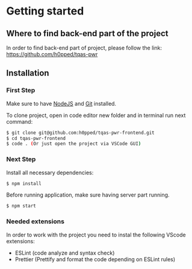 # Getting started

## Where to find back-end part of the project 

In order to find back-end part of project, please follow the link: https://github.com/h0pped/tqas-pwr

## Installation

### First Step

Make sure to have [NodeJS](https://nodejs.org/uk/) and [Git](https://git-scm.com/downloads) installed. 

To clone project, open in code editor new folder and in terminal run next command:


```bash
$ git clone git@github.com:h0pped/tqas-pwr-frontend.git
$ cd tqas-pwr-frontend
$ code . (Or just open the project via VSCode GUI)
```

### Next Step

Install all necessary dependencies:

```bash
$ npm install
```

Before running application, make sure having server part running.

```bash
$ npm start
```

### Needed extensions

In order to work with the project you need to instal the following VScode extensions:

- ESLint (code analyze and syntax check)
- Prettier (Prettify and format the code depending on ESLint rules)
